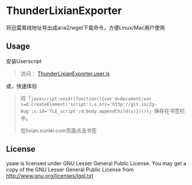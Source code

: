 ThunderLixianExporter
=====================

将迅雷离线地址导出成aria2/wget下载命令，方便Linux/Mac用户使用


Usage
-----

安装Userscript

> 访问： [ThunderLixianExporter.user.js](https://raw.github.com/binux/ThunderLixianExporter/master/ThunderLixianExporter.user.js)


或，快速体验


> 将「`javascript:void((function(){var d=document;var s=d.createElement('script');s.src='http://git.io/Zg-0ug';s.id='TLE_script';d.body.appendChild(s)})())`」保存在书签栏中。
> 
> 在lixian.xunlei.com页面点击书签

License
-------
yaaw is licensed under GNU Lesser General Public License.
You may get a copy of the GNU Lesser General Public License from http://www.gnu.org/licenses/lgpl.txt
